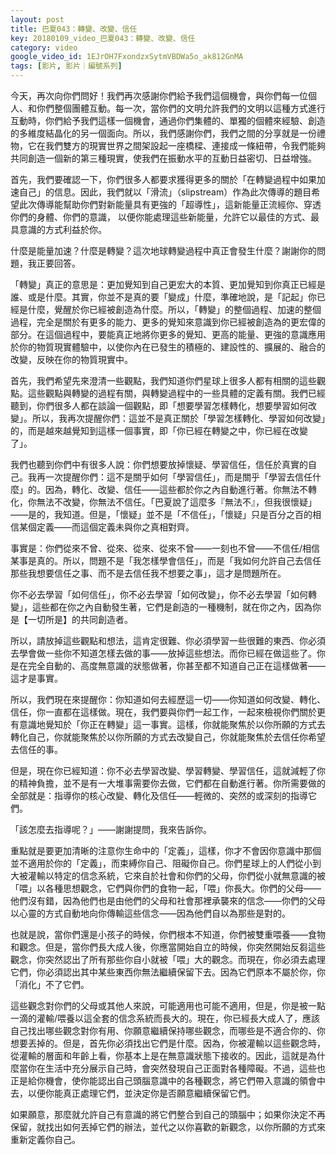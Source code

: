 ```yaml
---
layout: post
title: 巴夏043：轉變、改變、信任
key: 20180109_video_巴夏043：轉變、改變、信任
category: video
google_video_id: 1EJrOH7FxondzxSytmVBDWa5o_ak812GnMA
tags: [影片, 影片｜編號系列]
---
```



今天，再次向你們問好！我們再次感謝你們給予我們這個機會，與你們每一位個人、和你們整個團體互動。每一次，當你們的文明允許我們的文明以這種方式進行互動時，你們給予我們這樣一個機會，通過你們集體的、單獨的個體來經驗、創造的多維度結晶化的另一個面向。所以，我們感謝你們，我們之間的分享就是一份禮物，它在我們雙方的現實世界之間架設起一座橋樑、連接成一條紐帶，令我們能夠共同創造一個新的第三種現實，使我們在振動水平的互動日益密切、日益增強。

首先，我們要確認一下，你們很多人都要求獲得更多的關於「在轉變過程中如果加速自己」的信息。因此，我們就以「滑流」（slipstream）作為此次傳導的題目希望此次傳導能幫助你們對新能量具有更強的「超導性」，這新能量正流經你、穿透你們的身體、你們的意識，
以便你能處理這些新能量，允許它以最佳的方式、最具意識的方式利益於你。

什麼是能量加速？什麼是轉變？這次地球轉變過程中真正會發生什麼？謝謝你的問題，我正要回答。

「轉變」真正的意思是：更加覺知到自己更宏大的本質、更加覺知到你真正已經是誰、或是什麼。其實，你並不是真的要「變成」什麼，準確地說，是「記起」你已經是什麼，覺醒於你已經被創造為什麼。所以，「轉變」的整個過程、加速的整個過程，完全是關於有更多的能力、更多的覺知來意識到你已經被創造為的更宏偉的部分。在這個過程中，要能真正地將你更多的覺知、更高的能量、更強的意識應用於你的物質現實體驗中，以使你內在已發生的積極的、建設性的、擴展的、融合的改變，反映在你的物質現實中。

首先，我們希望先來澄清一些觀點，我們知道你們星球上很多人都有相關的這些觀點。這些觀點與轉變的過程有關，與轉變過程中的一些具體的定義有關。我們已經聽到，你們很多人都在談論一個觀點，即「想要學習怎樣轉化，想要學習如何改變」。所以，我再次提醒你們：這並不是真正關於「學習怎樣轉化、學習如何改變」的，而是越來越覺知到這樣一個事實，即「你已經在轉變之中，你已經在改變了」。

我們也聽到你們中有很多人說：你們想要放掉懷疑、學習信任，信任於真實的自己。我再一次提醒你們：這不是關乎如何「學習信任」，而是關乎「學習去信任什麼」的。因為，轉化、改變、信任——這些都於你之內自動進行著。你無法不轉化，你無法不改變，你無法不信任。「巴夏說了這麼多『無法不』，但我很懷疑」——是的，我知道。但是，「懷疑」並不是「不信任」，「懷疑」只是百分之百的相信某個定義——而這個定義未與你之真相對齊。

事實是：你們從來不曾、從來、從來、從來不曾——一刻也不曾——不信任/相信某事是真的。所以，問題不是「我怎樣學會信任」，而是「我如何允許自己去信任那些我想要信任之事、而不是去信任我不想要之事」，這才是問題所在。

你不必去學習「如何信任」，你不必去學習「如何改變」，你不必去學習「如何轉變」，這些都在你之內自動發生著，它們是創造的一種機制，就在你之內，因為你是【一切所是】的共同創造者。

所以，請放掉這些觀點和想法，這肯定很難、你必須學習一些很難的東西、你必須去學會做一些你不知道怎樣去做的事——放掉這些想法。而你已經在做這些了。你是在完全自動的、高度無意識的狀態做著，你甚至都不知道自己正在這樣做著——這才是事實。

所以，我們現在來提醒你：你知道如何去經歷這一切——你知道如何改變、轉化、信任，你一直都在這樣做。現在，我們要與你們一起工作，一起來檢視你們關於更有意識地覺知於「你正在轉變」這一事實。這樣，你就能聚焦於以你所願的方式去轉化自己，你就能聚焦於以你所願的方式去改變自己，你就能聚焦於去信任你希望去信任的事。

但是，現在你已經知道：你不必去學習改變、學習轉變、學習信任，這就減輕了你的精神負擔，並不是有一大堆事需要你去做，它們都在自動進行著。你所需要做的全部就是：指導你的核心改變、轉化及信任——輕微的、突然的或深刻的指導它們。

「該怎麼去指導呢？」——謝謝提問，我來告訴你。

重點就是要更加清晰的注意你生命中的「定義」，這樣，你才不會因你意識中那個並不適用於你的「定義」，而束縛你自己、阻礙你自己。你們星球上的人們從小到大被灌輸以特定的信念系統，它來自於社會和你們的父母，你們從小就無意識的被「喂」以各種思想觀念，它們與你們的食物一起，「喂」你長大。你們的父母——他們沒有錯，因為他們也是由他們的父母和社會那裡承襲來的信念——你們的父母以心靈的方式自動地向你傳輸這些信念——因為他們自以為那些是對的。

也就是說，當你們還是小孩子的時候，你們根本不知道，你們被雙重喂養——食物和觀念。但是，當你們長大成人後，你應當開始自立的時候，你突然開始反芻這些觀念，你突然認出了所有那些你自小就被「喂」大的觀念。而現在，你必須去處理它們，你必須認出其中某些東西你無法繼續保留下去。因為它們原本不屬於你，你「消化」不了它們。

這些觀念對你們的父母或其他人來說，可能適用也可能不適用，但是，你是被一點一滴的灌輸/喂養以這全套的信念系統而長大的。現在，你已經長大成人了，應該自己找出哪些觀念對你有用、你願意繼續保持哪些觀念，而哪些是不適合你的、你想要丟掉的。但是，首先你必須找出它們是什麼。因為，你被灌輸以這些觀念時，從灌輸的層面和年齡上看，你基本上是在無意識狀態下接收的。因此，這就是為什麼當你在生活中充分展示自己時，會突然發現自己正面對各種障礙。不過，這些也正是給你機會，使你能認出自己頭腦意識中的各種觀念，將它們帶入意識的領會中去，以便你能真正處理它們，並決定你是否願意繼續保留它們。

如果願意，那麼就允許自己有意識的將它們整合到自己的頭腦中；如果你決定不再保留，就找出如何丟掉它們的辦法，並代之以你喜歡的新觀念，以你所願的方式來重新定義你自己。

